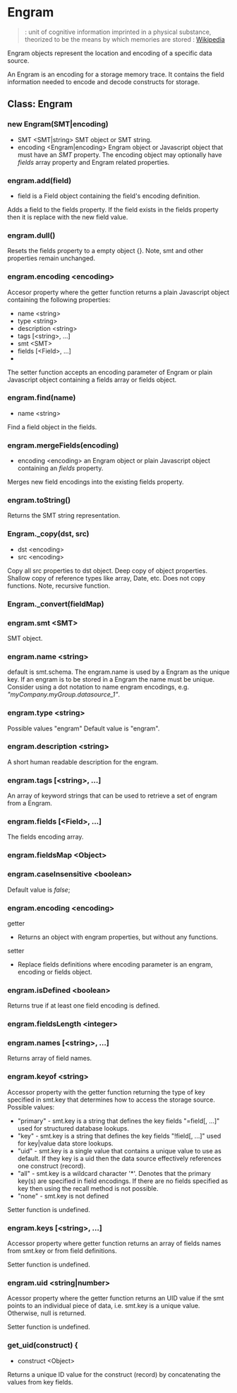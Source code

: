# Engram

> : unit of cognitive information imprinted in a physical substance, theorized to be the means by which memories are stored : [Wikipedia](https://en.wikipedia.org/wiki/Engram_%28neuropsychology%29)

Engram objects represent the location and encoding of a specific data source.

An Engram is an encoding for a storage memory trace.  It
contains the field information needed to encode and decode constructs for storage.

## Class: Engram

### new Engram(SMT|encoding)

* SMT <SMT|string> SMT object or SMT string.
* encoding <Engram|encoding> Engram object or Javascript object that must have an *SMT* property.  The encoding object may optionally have *fields* array property and Engram related properties.

### engram.add(field)

* field is a Field object containing the field's encoding definition.

Adds a field to the fields property. If the field exists in the fields property then it is replace with the new field value.

### engram.dull()

Resets the fields property to a empty object {}. Note, smt and other properties remain unchanged.

### engram.encoding &lt;encoding&gt;

Accesor property where the getter function returns a plain Javascript object containing the following properties:

* name &lt;string&gt;
* type &lt;string&gt;
* description &lt;string&gt;
* tags [&lt;string&gt;, ...]
* smt &lt;SMT&gt;
* fields [&lt;Field&gt;, ...]
*

The setter function accepts an encoding parameter of Engram or plain Javascript object containing a fields array or fields object.

### engram.find(name)

* name &lt;string&gt;

Find a field object in the fields.

### engram.mergeFields(encoding)

* encoding &lt;encoding&gt; an Engram object or plain Javascript object containing an *fields* property.

Merges new field encodings into the existing fields property.

### engram.toString()

Returns the SMT string representation.

### Engram._copy(dst, src)

* dst &lt;encoding&gt;
* src &lt;encoding&gt;

Copy all src properties to dst object. Deep copy of object properties.  Shallow copy of reference types like array, Date, etc. Does not copy functions. Note, recursive function.

### Engram._convert(fieldMap)

### engram.smt &lt;SMT&gt;

SMT object.

### engram.name &lt;string&gt;

default is smt.schema.  The engram.name is used by a Engram as the unique key.  If an engram is to be stored in a Engram the name must be unique.  Consider using a dot notation to name engram encodings, e.g. *"myCompany.myGroup.datasource_1"*.

### engram.type &lt;string&gt;

Possible values  "engram"  Default value is "engram".

### engram.description &lt;string&gt;

A short human readable description for the engram.

### engram.tags [&lt;string&gt;, ...]

An array of keyword strings that can be used to retrieve a set of engram from a Engram.

### engram.fields [&lt;Field&gt;, ...]

The fields encoding array.

### engram.fieldsMap &lt;Object&gt;

### engram.caseInsensitive &lt;boolean&gt;

Default value is *false*;

### engram.encoding &lt;encoding&gt;

getter

* Returns an object with engram properties, but without any functions.

setter

* Replace fields definitions where encoding parameter is an engram, encoding or fields object.

### engram.isDefined &lt;boolean&gt;

Returns true if at least one field encoding is defined.

### engram.fieldsLength &lt;integer&gt;

### engram.names [&lt;string&gt;, ...]

Returns array of field names.

### engram.keyof &lt;string&gt;

Accessor property with the getter function returning the type of key specified in smt.key that determines how to access the storage source.  Possible values:

* "primary" - smt.key is a string that defines the key fields "=field[, ...]" used for structured database lookups.
* "key" - smt.key is a string that defines the key fields "!field[, ...]" used for key|value data store lookups.
* "uid" - smt.key is a single value that contains a unique value to use as default. If they key is a uid then the data source effectively references one construct (record).
* "all" - smt.key is a wildcard character '*'. Denotes that the primary key(s) are specified in field encodings. If there are no fields specified as key then using the recall method is not possible.
* "none" - smt.key is not defined

Setter function is undefined.

### engram.keys [&lt;string&gt;, ...]

Accessor property where getter function returns an array of fields names from smt.key or from field definitions.

Setter function is undefined.

### engram.uid &lt;string|number&gt;

Acessor property where the getter function returns an UID value if the smt points to an individual piece of data, i.e. smt.key is a unique value. Otherwise, null is returned.

Setter function is undefined.

### get_uid(construct) {

* construct &lt;Object&gt;

Returns a unique ID value for the construct (record) by concatenating the values from key fields.
